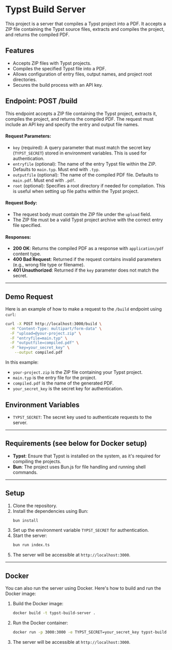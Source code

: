 # Typst Build Server

This project is a server that compiles a Typst project into a PDF. It accepts a ZIP file containing the Typst source files, extracts and compiles the project, and returns the compiled PDF.

## Features

- Accepts ZIP files with Typst projects.
- Compiles the specified Typst file into a PDF.
- Allows configuration of entry files, output names, and project root directories.
- Secures the build process with an API key.

## Endpoint: **POST /build**

This endpoint accepts a ZIP file containing the Typst project, extracts it, compiles the project, and returns the compiled PDF. The request must include an API key and specify the entry and output file names.

#### Request Parameters:

- `key` (required): A query parameter that must match the secret key (`TYPST_SECRET`) stored in environment variables. This is used for authentication.
- `entryfile` (optional): The name of the entry Typst file within the ZIP. Defaults to `main.typ`. Must end with `.typ`.
- `outputfile` (optional): The name of the compiled PDF file. Defaults to `main.pdf`. Must end with `.pdf`.
- `root` (optional): Specifies a root directory if needed for compilation. This is useful when setting up file paths within the Typst project.

#### Request Body:

- The request body must contain the ZIP file under the `upload` field.
- The ZIP file must be a valid Typst project archive with the correct entry file specified.

#### Responses:

- **200 OK**: Returns the compiled PDF as a response with `application/pdf` content type.
- **400 Bad Request**: Returned if the request contains invalid parameters (e.g., wrong file type or filename).
- **401 Unauthorized**: Returned if the `key` parameter does not match the secret.

---

## Demo Request

Here is an example of how to make a request to the `/build` endpoint using `curl`:

```bash
curl -X POST http://localhost:3000/build \
  -H "Content-Type: multipart/form-data" \
  -F "upload=@your-project.zip" \
  -F "entryfile=main.typ" \
  -F "outputfile=compiled.pdf" \
  -F "key=your_secret_key" \
    --output compiled.pdf
```

In this example:

- `your-project.zip` is the ZIP file containing your Typst project.
- `main.typ` is the entry file for the project.
- `compiled.pdf` is the name of the generated PDF.
- `your_secret_key` is the secret key for authentication.

## Environment Variables

- `TYPST_SECRET`: The secret key used to authenticate requests to the server.

---

## Requirements (see below for Docker setup)

- **Typst**: Ensure that Typst is installed on the system, as it's required for compiling the projects.
- **Bun**: The project uses Bun.js for file handling and running shell commands.

---

## Setup

1. Clone the repository.
2. Install the dependencies using Bun:
   ```bash
   bun install
   ```
3. Set up the environment variable `TYPST_SECRET` for authentication.
4. Start the server:
   ```bash
   bun run index.ts
   ```
5. The server will be accessible at `http://localhost:3000`.


---

## Docker

You can also run the server using Docker. Here's how to build and run the Docker image:

1. Build the Docker image:
   ```bash
   docker build -t typst-build-server .
   ```
2. Run the Docker container:
   ```bash
   docker run -p 3000:3000 -e TYPST_SECRET=your_secret_key typst-build-server
   ```
3. The server will be accessible at `http://localhost:3000`.
